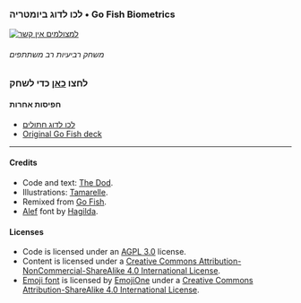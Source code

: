 ### לכו לדוג ביומטריה &bull; Go Fish Biometrics
[![למצולמים אין קשר](https://cdn.glitch.com/ae7b2877-6cbf-4b3c-aa88-75ae30552ec9%2Fgo-fish-bio-small.jpg?1495101219393)](https://go-fish-bio.glitch.me/)

###### משחק רביעיות רב משתתפים

### לחצו [כאן](https://go-fish-bio.glitch.me/) כדי לשחק

#### חפיסות אחרות

* [לכו לדוג חתולים](https://glitch.com/~go-fish-cats)
* [Original Go Fish deck](https://glitch.com/~go-fish)

----

#### Credits

* Code and text: [The Dod](https://thedod.github.io).
* Illustrations: [Tamarelle](https://tooot.im/@tamarl).
* Remixed from [Go Fish](https://glitch.com/~go-fish).
* [Alef](http://alef.hagilda.com/) font by [Hagilda](http://hagilda.com/).

#### Licenses

* Code is licensed under an [AGPL 3.0](https://www.gnu.org/licenses/agpl-3.0.html) license.
* Content is licensed under a <a rel="license" href="http://creativecommons.org/licenses/by-nc-sa/4.0/">Creative Commons Attribution-NonCommercial-ShareAlike 4.0 International License</a>.
* <a href="https://github.com/Ranks/emojione/tree/2.2.7#readme">Emoji font</a> is licensed by <a href="https://www.emojione.com/">EmojiOne</a> under a <a rel="license" href="http://creativecommons.org/licenses/by-sa/4.0/">Creative Commons Attribution-ShareAlike 4.0 International License</a>.

